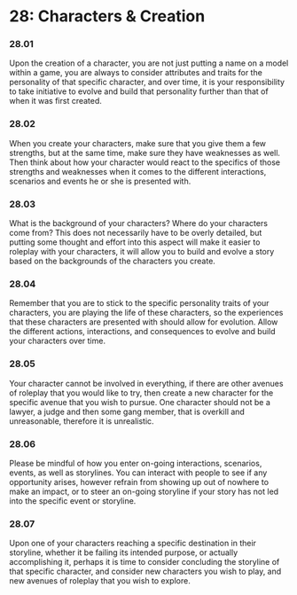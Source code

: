 # 28: Characters & Creation

### 28.01 <a href="#dn95vopdbcav" id="dn95vopdbcav"></a>

Upon the creation of a character, you are not just putting a name on a model within a game, you are always to consider attributes and traits for the personality of that specific character, and over time, it is your responsibility to take initiative to evolve and build that personality further than that of when it was first created.

### 28.02 <a href="#qvpuoapxjwlw" id="qvpuoapxjwlw"></a>

When you create your characters, make sure that you give them a few strengths, but at the same time, make sure they have weaknesses as well. Then think about how your character would react to the specifics of those strengths and weaknesses when it comes to the different interactions, scenarios and events he or she is presented with.

### 28.03 <a href="#urms3oibyfh7" id="urms3oibyfh7"></a>

What is the background of your characters? Where do your characters come from? This does not necessarily have to be overly detailed, but putting some thought and effort into this aspect will make it easier to roleplay with your characters, it will allow you to build and evolve a story based on the backgrounds of the characters you create.

### 28.04 <a href="#goz7uwf9557p" id="goz7uwf9557p"></a>

Remember that you are to stick to the specific personality traits of your characters, you are playing the life of these characters, so the experiences that these characters are presented with should allow for evolution. Allow the different actions, interactions, and consequences to evolve and build your characters over time.

### 28.05 <a href="#wrzcfxhwc2z1" id="wrzcfxhwc2z1"></a>

Your character cannot be involved in everything, if there are other avenues of roleplay that you would like to try, then create a new character for the specific avenue that you wish to pursue. One character should not be a lawyer, a judge and then some gang member, that is overkill and unreasonable, therefore it is unrealistic.

### 28.06 <a href="#ko5kgpiiau2w" id="ko5kgpiiau2w"></a>

Please be mindful of how you enter on-going interactions, scenarios, events, as well as storylines. You can interact with people to see if any opportunity arises, however refrain from showing up out of nowhere to make an impact, or to steer an on-going storyline if your story has not led into the specific event or storyline.

### 28.07 <a href="#mmq6p7cyqtkq" id="mmq6p7cyqtkq"></a>

Upon one of your characters reaching a specific destination in their storyline, whether it be failing its intended purpose, or actually accomplishing it, perhaps it is time to consider concluding the storyline of that specific character, and consider new characters you wish to play, and new avenues of roleplay that you wish to explore.
